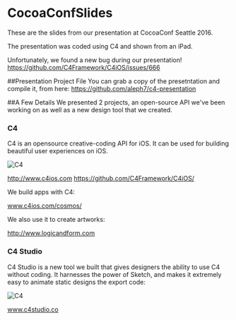 # CocoaConfSlides

These are the slides from our presentation at CocoaConf Seattle 2016.

The presentation was coded using C4 and shown from an iPad.

Unfortunately, we found a new bug during our presentation! https://github.com/C4Framework/C4iOS/issues/666

##Presentation Project File
You can grab a copy of the presetntation and compile it, from here: https://github.com/aleph7/c4-presentation

##A Few Details
We presented 2 projects, an open-source API we've been working on as well as a new design tool that we created.

### C4 
C4 is an opensource creative-coding API for iOS. It can be used for building beautiful user experiences on iOS. 

![C4](https://raw.githubusercontent.com/C4Framework/CocoaConfSlides/master/c4site.png)

http://www.c4ios.com
https://github.com/C4Framework/C4iOS/

We build apps with C4:

www.c4ios.com/cosmos/

We also use it to create artworks:

http://www.logicandform.com

### C4 Studio
C4 Studio is a new tool we built that gives designers the ability to use C4 without coding. It harnesses the power of Sketch, and makes it extremely easy to animate static designs the export code:

![C4](https://raw.githubusercontent.com/C4Framework/CocoaConfSlides/master/C4Studio.png)

www.c4studio.co

